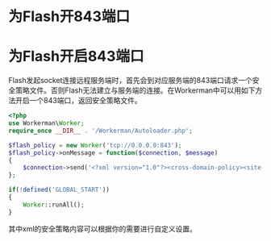 # 为Flash开843端口

# 为Flash开启843端口

Flash发起socket连接远程服务端时，首先会到对应服务端的843端口请求一个安全策略文件。否则Flash无法建立与服务端的连接。在Workerman中可以用如下方法开启一个843端口，返回安全策略文件。


```php 
<?php
use Workerman\Worker;
require_once __DIR__ . '/Workerman/Autoloader.php';

$flash_policy = new Worker('tcp://0.0.0.0:843');
$flash_policy->onMessage = function($connection, $message)
{
    $connection->send('<?xml version="1.0"?><cross-domain-policy><site-control permitted-cross-domain-policies="all"/><allow-access-from domain="*" to-ports="*"/></cross-domain-policy>'."\0");
};

if(!defined('GLOBAL_START'))
{
    Worker::runAll();
}

```
其中xml的安全策略内容可以根据你的需要进行自定义设置。